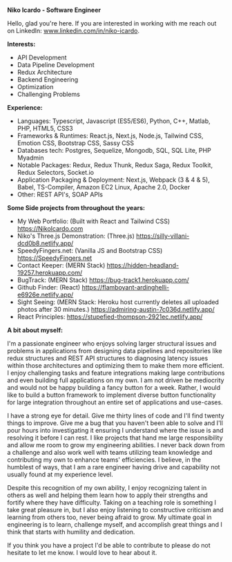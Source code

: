 **Niko Icardo - Software Engineer**

Hello, glad you're here. If you are interested in working with me reach out on LinkedIn: www.linkedin.com/in/niko-icardo. 

**Interests:**
- API Development
- Data Pipeline Development
- Redux Architecture
- Backend Engineering
- Optimization
- Challenging Problems
 
**Experience:**
- Languages: Typescript, Javascript (ES5/ES6), Python, C++, Matlab, PHP, HTML5, CSS3
- Frameworks & Runtimes: React.js, Next.js, Node.js, Tailwind CSS, Emotion CSS, Bootstrap CSS, Sassy CSS
- Databases tech: Postgres, Sequelize, Mongodb, SQL, SQL Lite, PHP Myadmin
- Notable Packages: Redux, Redux Thunk, Redux Saga, Redux Toolkit, Redux Selectors, Socket.io
- Application Packaging & Deployment: Next.js, Webpack (3 & 4 & 5), Babel, TS-Compiler, Amazon EC2 Linux, Apache 2.0, Docker
- Other: REST API's, SOAP APIs


**Some Side projects from throughout the years:**
- My Web Portfolio: (Built with React and Tailwind CSS) https://NikoIcardo.com 
- Niko's Three.js Demonstration: (Three.js)  https://silly-villani-dcd0b8.netlify.app/ 
- SpeedyFingers.net: (Vanilla JS and Bootstrap CSS) https://SpeedyFingers.net 
- Contact Keeper: (MERN Stack) https://hidden-headland-19257.herokuapp.com/
- BugTrack: (MERN Stack) https://bug-track1.herokuapp.com/
- Github Finder: (React) https://flamboyant-ardinghelli-e6926e.netlify.app/ 
- Sight Seeing: (MERN Stack: Heroku host currently deletes all uploaded photos after 30 minutes.) https://admiring-austin-7c036d.netlify.app/ 
- React Principles: https://stupefied-thompson-2921ec.netlify.app/ 

**A bit about myself:**

I'm a passionate engineer who enjoys solving larger structural issues and problems in applications from designing data pipelines and repositories like redux structures and REST API structures to diagnosing latency issues within those architectures and optimizing them to make them more efficient. I enjoy challenging tasks and feature integrations making large contributions and even building full applications on my own. I am not driven be mediocrity and would not be happy building a fancy button for a week. Rather, I would like to build a button framework to implement diverse button functionality for large integration throughout an entire set of applications and use-cases. 

I have a strong eye for detail. Give me thirty lines of code and I'll find twenty things to improve. Give me a bug that you haven't been able to solve and I'll pour hours into investigating it ensuring I understand where the issue is and resolving it before I can rest. I like projects that hand me large responsibility and allow me room to grow my engineering abilities. I never back down from a challenge and also work well with teams utilizing team knowledge and contributing my own to enhance teams' efficiencies. I believe, in the humblest of ways, that I am a rare engineer having drive and capability not usually found at my experience level.

Despite this recognition of my own ability, I enjoy recognizing talent in others as well and helping them learn how to apply their strengths and fortify where they have difficulty. Taking on a teaching role is something I take great pleasure in, but I also enjoy listening to constructive criticism and learning from others too, never being afraid to grow. My ultimate goal in engineering is to learn, challenge myself, and accomplish great things and I think that starts with humility and dedication.  

If you think you have a project I'd be able to contribute to please do not hesitate to let me know. I would love to hear about it.
